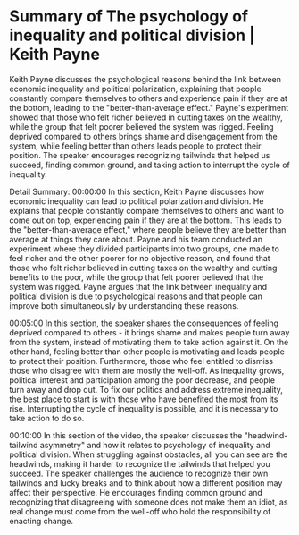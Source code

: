# Summary of The psychology of inequality and political division | Keith Payne

Keith Payne discusses the psychological reasons behind the link between economic inequality and political polarization, explaining that people constantly compare themselves to others and experience pain if they are at the bottom, leading to the "better-than-average effect." Payne's experiment showed that those who felt richer believed in cutting taxes on the wealthy, while the group that felt poorer believed the system was rigged. Feeling deprived compared to others brings shame and disengagement from the system, while feeling better than others leads people to protect their position. The speaker encourages recognizing tailwinds that helped us succeed, finding common ground, and taking action to interrupt the cycle of inequality.

Detail Summary: 
00:00:00
In this section, Keith Payne discusses how economic inequality can lead to political polarization and division. He explains that people constantly compare themselves to others and want to come out on top, experiencing pain if they are at the bottom. This leads to the "better-than-average effect," where people believe they are better than average at things they care about. Payne and his team conducted an experiment where they divided participants into two groups, one made to feel richer and the other poorer for no objective reason, and found that those who felt richer believed in cutting taxes on the wealthy and cutting benefits to the poor, while the group that felt poorer believed that the system was rigged. Payne argues that the link between inequality and political division is due to psychological reasons and that people can improve both simultaneously by understanding these reasons.

00:05:00
In this section, the speaker shares the consequences of feeling deprived compared to others - it brings shame and makes people turn away from the system, instead of motivating them to take action against it. On the other hand, feeling better than other people is motivating and leads people to protect their position. Furthermore, those who feel entitled to dismiss those who disagree with them are mostly the well-off. As inequality grows, political interest and participation among the poor decrease, and people turn away and drop out. To fix our politics and address extreme inequality, the best place to start is with those who have benefited the most from its rise. Interrupting the cycle of inequality is possible, and it is necessary to take action to do so.

00:10:00
In this section of the video, the speaker discusses the "headwind-tailwind asymmetry" and how it relates to psychology of inequality and political division. When struggling against obstacles, all you can see are the headwinds, making it harder to recognize the tailwinds that helped you succeed. The speaker challenges the audience to recognize their own tailwinds and lucky breaks and to think about how a different position may affect their perspective. He encourages finding common ground and recognizing that disagreeing with someone does not make them an idiot, as real change must come from the well-off who hold the responsibility of enacting change.

